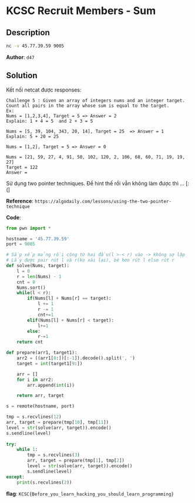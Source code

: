 # KCSC Recruit Members - Sum
## Description
```bash
nc -v 45.77.39.59 9005
```
**Author**: `d47`

## Solution
Kết nối netcat được responses:

``` 
Challenge 5 : Given an array of integers nums and an integer target. Count all pairs in the array whose sum is equal to the target.
Ex:
Nums = [1,2,3,4], Target = 5 => Answer = 2
Explain: 1 + 4 = 5  and 2 + 3 = 5

Nums = [5, 39, 104, 343, 20, 14], Target = 25  => Answer = 1
Explain: 5 + 20 = 25

Nums = [1,2], Target = 5 => Answer = 0

Nums = [21, 59, 27, 4, 91, 50, 102, 120, 2, 106, 68, 60, 71, 19, 19, 27]
Target = 122
Answer = 
```
Sử dụng two pointer techniques. Đề hint thế rồi vẫn không làm được thì ... [:(]

**Reference**: `https://algodaily.com/lessons/using-the-two-pointer-technique`

**Code**:
```python
from pwn import *

hostname = '45.77.39.59'
port = 9005

# Sắp xếp mảng rồi cộng từ hai đầu(l >-< r) vào -> không sợ lặp
# Lấy được pair rút l và r(ko xài lại), bé hơn rút l else rút r
def solve(Nums, target):
    l = 0
    r = len(Nums) - 1
    cnt = 0
    Nums.sort()
    while(l < r):
        if(Nums[l] + Nums[r] == target):
            l += 1
            r -= 1
            cnt+=1
        elif(Nums[l] + Nums[r] < target):
            l+=1
        else:
            r-=1
    return cnt

def prepare(arr1, target1):
    arr2 = ((arr1[8:])[:-1]).decode().split(', ')
    target = int(target1[9:])

    arr = []
    for i in arr2:
        arr.append(int(i))

    return arr, target

s = remote(hostname, port)

tmp = s.recvlines(12)
arr, target = prepare(tmp[10], tmp[11])
level = str(solve(arr, target)).encode()
s.sendline(level)
    
try:
    while 1:
        tmp = s.recvlines(3)
        arr, target = prepare(tmp[1], tmp[2])
        level = str(solve(arr, target)).encode()
        s.sendline(level)
except:
    print(s.recvlines(2))
```

**flag**: `KCSC{Before_you_learn_hacking_you_should_learn_programming}`
